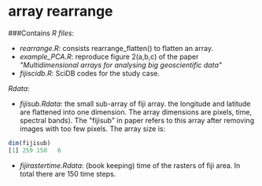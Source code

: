 # array rearrange

###Contains
*R files*:
* *rearrange.R*:  consists rearrange_flatten() to flatten an array. 
* *example_PCA.R*:  reproduce figure 2(a,b,c) of the paper _"Multidimensional arrays for analysing big geoscientific data"_
* *fijiscidb.R*:  SciDB codes for the study case.

*Rdata*:
* *fijisub.Rdata*: the small sub-array of fiji array. the longitude and latitude are flattened into one dimension. The array dimensions are pixels, time, spectral bands). The "fijisub" in paper refers to this array after removing images with too few pixels. The array size is:

```r
dim(fijisub)
[1] 259 150   6
```
* *fijirastertime.Rdata*: (book keeping) time of the rasters of fiji area. In total there are 150 time steps. 
  
